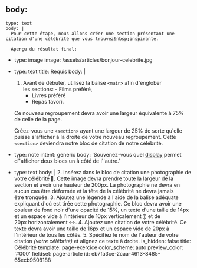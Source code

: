 body:
  -
    type: text
    body: |
      Pour cette étape, nous allons créer une section présentant une citation d'une célébrité que vous trouvez&nbsp;inspirante.
      
      Aperçu du résultat final:
  -
    type: image
    image: /assets/articles/bonjour-celebrite.jpg
  -
    type: text
    title: Requis
    body: |
      1. Avant de débuter, utilisez la balise `<main>` afin d'englober les&nbsp;sections: 
      	- Films préféré, 
          - Livres préféré
          - Repas favori.
      
      Ce nouveau regroupement devra avoir une largeur équivalente à 75% de celle de la&nbsp;page.
      
      Créez-vous une `<section>` ayant une largeur de 25% de sorte qu'elle puisse s'afficher à la droite de votre nouveau&nbsp;regroupement. Cette `<section>` deviendra notre bloc de citation de notre&nbsp;célébrité.
  -
    type: note
    intent: generic
    body: 'Souvenez-vous quel [display](https://smnarnold.com/cours/css/display) permet d''afficher deux blocs un à côté de&nbsp;l''autre.'
  -
    type: text
    body: |
      2. Insérez dans le bloc de citation une photographie de votre célébrité&thinsp;🌄. Cette image devra prendre toute la largeur de la section et avoir une hauteur de 200px. La photographie ne devra en aucun cas être déformée et la tête de la célébrité ne devra jamais être&nbsp;tronquée.
      3. Ajoutez une légende à l'aide de la balise adéquate expliquant d'où est tirée cette photographie. Ce bloc devra avoir une couleur de fond noir d'une opacité de 15%, un texte d'une taille de 14px et un espace vide à l'intérieur de 10px verticalement&thinsp;↕️ et de 20px&nbsp;horizontalement&thinsp;↔️.
      4. Ajoutez une citation de votre célébrité. Ce texte devra avoir une taille de 16px et un espace vide de 20px à l'intérieur de tous les&nbsp;côtés.
      5. Spécifiez le nom de l'auteur de votre citation _(votre célébrité)_ et alignez ce texte à&nbsp;droite.
is_hidden: false
title: Célébrité
template: page-exercice
color_scheme: auto
preview_color: '#000'
fieldset: page-article
id: eb7fa3ce-2caa-4613-8485-65ecb9508188
